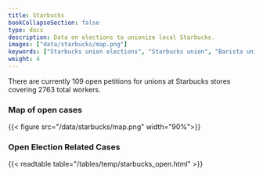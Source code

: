 ```yaml
---
title: Starbucks
bookCollapseSection: false
type: docs
description: Data on elections to unionize local Starbucks.
images: ["data/starbucks/map.png"]
keywords: ["Starbucks union elections", "Starbucks union", "Barista union"]
weight: 4
---
```


There are currently 109 open petitions for unions at Starbucks stores covering 2763 total workers.
### Map of open cases
{{< figure
    src="/data/starbucks/map.png"
    width="90%">}}

### Open Election Related Cases
{{< readtable table="/tables/temp/starbucks_open.html" >}}
